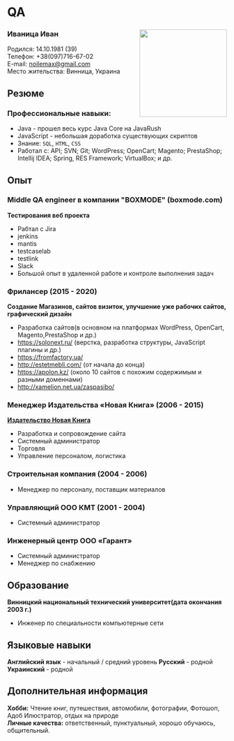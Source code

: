 # QA
### Иваница Иван <Image src="avatar.png" align="right" width="200" height="200">
Родился: 14.10.1981 (39)  
Телефон: +38(097)716-67-02  
E-mail: noilemax@gmail.com  
Место жительства: Винница, Украина  

## Резюме
### Профессиональные навыки:
* Java - прошел весь курс Java Core на JavaRush
* JavaScript - небольшая доработка существующих скриптов
* Знание: `SQL`, `HTML`, `CSS`
* Работал с: API; SVN; Git; WordPress; OpenCart; Magento; PrestaShop; Intellij IDEA; Spring, RES Framework; VirtualBox; и др.

## Опыт
### Middle QA engineer в компании "BOXMODE" (boxmode.com)
 **Тестирования веб проекта**
  
  * Рабтал c Jira
  * jenkins
  * mantis
  * testcaselab
  * testlink
  * Slack
  * Большой опыт в удаленной работе и контроле выполнения задач
  
### Фрилансер  (2015 - 2020)  
**Создание Магазинов, сайтов визиток, улучшение уже рабочих сайтов, графический дизайн**

  * Разработка сайтов(в основном на платформах WordPress, OpenCart, Magento,PrestaShop и др.)  
  * https://solonext.ru/  (верстка, разработка структуры, JavaScript плагины и др.)   
  * https://fromfactory.ua/   
  * http://estetmebli.com/  (от начала до конца)   
  * https://apolon.kz/ (около 10 сайтов с похожим содержимым и разными доменнами)    
  * http://xamelion.net.ua/zaspasibo/  

 
### Менеджер Издательства «Новая Книга» (2006 - 2015)  
[**Издательство Новая Книга**](https://nk.in.ua/)

  * Разработка и сопровождение сайта
  * Системный администратор
  * Торговля
  * Управление персоналом, логистика

### Строительная компания (2004 - 2006)
  * Менеджер по персоналу, поставщик материалов
  
### Управляющий ООО КМТ (2001 - 2004)
  * Системный администратор
  
### Инженерный центр ООО «Гарант»
 
  * Системный администратор  
  * Менеджер по снабжению  
  
## Образование
**Винницкий национальный технический университет(дата окончания 2003 г.)**

* Инженер по специальности компьютерные сети

## Языковые навыки
**Английский язык** - начальный / средний уровень
**Русский** - родной
**Украинский** - родной

## Дополнительная информация
**Хобби:** Чтение книг, путешествия, автомобили, фотографии, Фотошоп, Адоб Илюстратор, отдых на природе  
**Личные качества:** ответственный,  пунктуальный, хорошо обучаюсь, общительный. 
